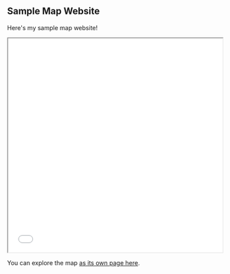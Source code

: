 ## Sample Map Website

Here's my sample map website!

<iframe src="Ithaca-map.html" height="500" width="500"></iframe>

You can explore the map [as its own page here](Ithaca-map.html).

